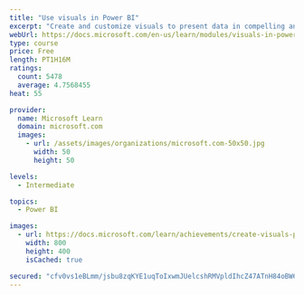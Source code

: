 ```yaml
---
title: "Use visuals in Power BI"
excerpt: "Create and customize visuals to present data in compelling and insightful ways."
webUrl: https://docs.microsoft.com/en-us/learn/modules/visuals-in-power-bi/
type: course
price: Free
length: PT1H16M
ratings:
  count: 5478
  average: 4.7568455
heat: 55

provider:
  name: Microsoft Learn
  domain: microsoft.com
  images:
    - url: /assets/images/organizations/microsoft.com-50x50.jpg
      width: 50
      height: 50

levels:
  - Intermediate

topics:
  - Power BI

images:
  - url: https://docs.microsoft.com/learn/achievements/create-visuals-power-bi-desktop-social.png
    width: 800
    height: 400
    isCached: true

secured: "cfv0vs1eBLmm/jsbu8zqKYE1uqToIxwmJUelcshRMVpldIhcZ47ATnH84oBW60xa1S6NXI1qNbcRLQ06MAhvdnWivaJxxGpLPoQRHw2wDI5q7x9QEMh/QZcr2WhI00Ki6VDsIV7uSmiw20D9NJvlOyZd/glpCjOBHunh+B9qVGebA63fG+k7B2GSnXm1y4cjvGKXr0O+GK972dcn28P28O63zD0dh2aRwE78ERx5im2oJBFd8hGQfh781dv+XstffvJcBnwD67Hh5L65gooTGvlJcuqBaYnDK3AEccuN+5jC5R5ATAPB6EeUp1cw2DzNtt3JF6W6itVE37+ZcgLbAeK8rH4mrLAj5rcblQO9PhAK7s+NtPPkjmf3j6eiUF9hMdPdMGhxZs5X4e2+KMxP+USOQ1h+1RYsIwOtTWO2Rbg=;gHb8dTt7u+ZzRfvV84+zlQ=="
---
```


